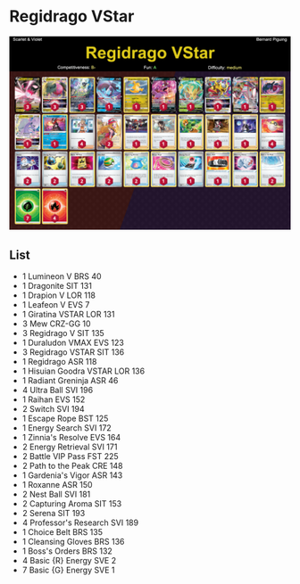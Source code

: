 # Regidrago VStar

![decklist](../../!Images/Standard/4BST-SVI/Regidrago%20VStar.png)

## List
* 1 Lumineon V BRS 40
* 1 Dragonite SIT 131
* 1 Drapion V LOR 118
* 1 Leafeon V EVS 7
* 1 Giratina VSTAR LOR 131
* 3 Mew CRZ-GG 10
* 3 Regidrago V SIT 135
* 1 Duraludon VMAX EVS 123
* 3 Regidrago VSTAR SIT 136
* 1 Regidrago ASR 118
* 1 Hisuian Goodra VSTAR LOR 136
* 1 Radiant Greninja ASR 46
* 4 Ultra Ball SVI 196
* 1 Raihan EVS 152
* 2 Switch SVI 194
* 1 Escape Rope BST 125
* 1 Energy Search SVI 172
* 1 Zinnia's Resolve EVS 164
* 2 Energy Retrieval SVI 171
* 2 Battle VIP Pass FST 225
* 2 Path to the Peak CRE 148
* 1 Gardenia's Vigor ASR 143
* 1 Roxanne ASR 150
* 2 Nest Ball SVI 181
* 2 Capturing Aroma SIT 153
* 2 Serena SIT 193
* 4 Professor's Research SVI 189
* 1 Choice Belt BRS 135
* 1 Cleansing Gloves BRS 136
* 1 Boss's Orders BRS 132
* 4 Basic {R} Energy SVE 2
* 7 Basic {G} Energy SVE 1
